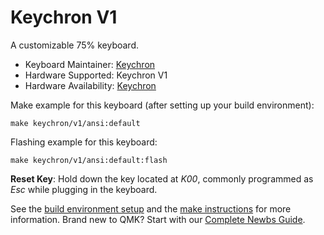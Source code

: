 # Keychron V1

A customizable 75% keyboard.

* Keyboard Maintainer: [Keychron](https://github.com/keychron)
* Hardware Supported: Keychron V1
* Hardware Availability: [Keychron](https://www.keychron.com)

Make example for this keyboard (after setting up your build environment):

    make keychron/v1/ansi:default

Flashing example for this keyboard:

    make keychron/v1/ansi:default:flash

**Reset Key**: Hold down the key located at *K00*, commonly programmed as *Esc* while plugging in the keyboard.

See the [build environment setup](https://docs.qmk.fm/#/getting_started_build_tools) and the [make instructions](https://docs.qmk.fm/#/getting_started_make_guide) for more information. Brand new to QMK? Start with our [Complete Newbs Guide](https://docs.qmk.fm/#/newbs).
